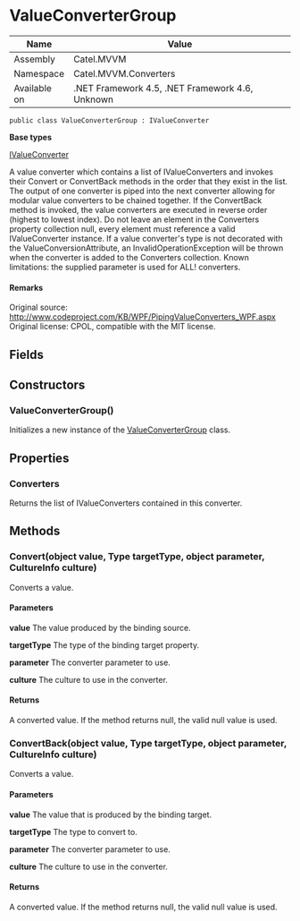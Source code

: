 

# ValueConverterGroup

Name|Value
---|---
Assembly|Catel.MVVM
Namespace|Catel.MVVM.Converters
Available on|.NET Framework 4.5, .NET Framework 4.6, Unknown

```
public class ValueConverterGroup : IValueConverter
```

**Base types**

[IValueConverter](/Catel.MVVM\Catel\MVVM\Converters\IValueConverter.md)


A value converter which contains a list of IValueConverters and invokes their Convert or ConvertBack methods in the order that they exist in the list. The output of one converter is piped into the next converter allowing for modular value converters to be chained together. If the ConvertBack method is invoked, the value converters are executed in reverse order (highest to lowest index). Do not leave an element in the Converters property collection null, every element must reference a valid IValueConverter instance. If a value converter's type is not decorated with the ValueConversionAttribute, an InvalidOperationException will be thrown when the converter is added to the Converters collection. Known limitations: the supplied parameter is used for ALL! converters.

#### Remarks

Original source: http://www.codeproject.com/KB/WPF/PipingValueConverters_WPF.aspx Original license: CPOL, compatible with the MIT license.



## Fields

## Constructors

### ValueConverterGroup()

Initializes a new instance of the [ValueConverterGroup](#) class.



## Properties

### Converters

Returns the list of IValueConverters contained in this converter.



## Methods

### Convert(object value, Type targetType, object parameter, CultureInfo culture)

Converts a value.

#### Parameters

**value**
The value produced by the binding source.

**targetType**
The type of the binding target property.

**parameter**
The converter parameter to use.

**culture**
The culture to use in the converter.

#### Returns

A converted value. If the method returns null, the valid null value is used.



### ConvertBack(object value, Type targetType, object parameter, CultureInfo culture)

Converts a value.

#### Parameters

**value**
The value that is produced by the binding target.

**targetType**
The type to convert to.

**parameter**
The converter parameter to use.

**culture**
The culture to use in the converter.

#### Returns

A converted value. If the method returns null, the valid null value is used.




